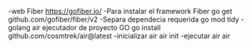 -web Fiber
https://gofiber.io/
-Para instalar el framework Fiber
go get github.com/gofiber/fiber/v2
-Separa dependecia requerida
go mod tidy
-golang air ejecutador de proyecto GO
go install github.com/cosmtrek/air@latest
-inicializar air
air init
-ejecutar air
air